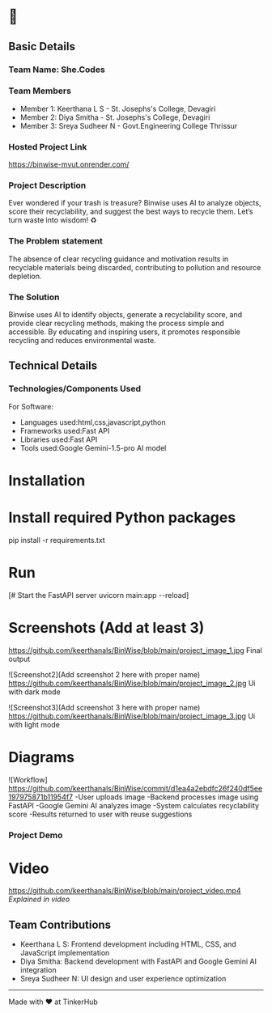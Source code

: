 # 🎯


## Basic Details
### Team Name: She.Codes


### Team Members
- Member 1: Keerthana L S - St. Josephs's College, Devagiri
- Member 2: Diya Smitha - St. Josephs's College, Devagiri
- Member 3: Sreya Sudheer N - Govt.Engineering College Thrissur

### Hosted Project Link
https://binwise-mvut.onrender.com/

### Project Description
Ever wondered if your trash is treasure? Binwise uses AI to analyze objects, score their recyclability, and suggest the best ways to recycle them. Let’s turn waste into wisdom! ♻️

### The Problem statement
The absence of clear recycling guidance and motivation results in recyclable materials being discarded, contributing to pollution and resource depletion.

### The Solution
Binwise uses AI to identify objects, generate a recyclability score, and provide clear recycling methods, making the process simple and accessible. By educating and inspiring users, it promotes responsible recycling and reduces environmental waste.


## Technical Details
### Technologies/Components Used
For Software:
- Languages used:html,css,javascript,python
- Frameworks used:Fast API
- Libraries used:Fast API
- Tools used:Google Gemini-1.5-pro AI model


# Installation
# Install required Python packages
pip install -r requirements.txt
# Run
[# Start the FastAPI server
uvicorn main:app --reload]


# Screenshots (Add at least 3)
https://github.com/keerthanals/BinWise/blob/main/project_image_1.jpg
Final output

![Screenshot2](Add screenshot 2 here with proper name)
https://github.com/keerthanals/BinWise/blob/main/project_image_2.jpg
Ui with dark mode

![Screenshot3](Add screenshot 3 here with proper name)
https://github.com/keerthanals/BinWise/blob/main/project_image_3.jpg
Ui with light mode

# Diagrams
![Workflow] 
https://github.com/keerthanals/BinWise/commit/d1ea4a2ebdfc26f240df5ee197975871b11954f7
-User uploads image
-Backend processes image using FastAPI
-Google Gemini AI analyzes image
-System calculates recyclability score
-Results returned to user with reuse suggestions



### Project Demo
# Video
https://github.com/keerthanals/BinWise/blob/main/project_video.mp4
*Explained in video*


## Team Contributions
- Keerthana L S: Frontend development including HTML, CSS, and JavaScript implementation
- Diya Smitha: Backend development with FastAPI and Google Gemini AI integration
- Sreya Sudheer N: UI design and user experience optimization

---
Made with ❤️ at TinkerHub
